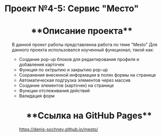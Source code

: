 # Проект №4-5: Сервис "Место"

<h1 align="center">**Описание проекта**</h1>
<ul>В данной проект работы представленна работа по теме "Mesto"
Для данного проекта использовался изученный функционал, такой как:<ul>
<li>Создание pop-up блоков для редактирования профиля и добавления карточек</li>
<li>Функция по октрытию и закрытию pop-up</li>
<li>Сохранения внесенной информации в полях формы на странице</li>
<li>Автоматическая подгрузка элементов через массив</li>
<li>Создание элементов (карточек) на странице</li>
<li>Функции отслеживания действий</li>
<li>Валидация форм</li>

<h1 align="center">**Ссылка на GitHub Pages**</h1>
  
https://denis-sochnev.github.io/mesto/
